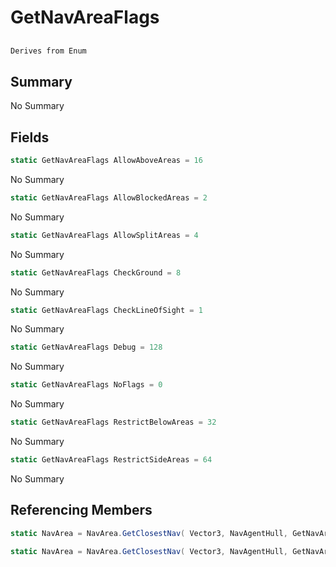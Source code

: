 # GetNavAreaFlags

## 
```c#
Derives from Enum
```

## Summary

No Summary
## Fields

```c#
static GetNavAreaFlags AllowAboveAreas = 16
```
No Summary
```c#
static GetNavAreaFlags AllowBlockedAreas = 2
```
No Summary
```c#
static GetNavAreaFlags AllowSplitAreas = 4
```
No Summary
```c#
static GetNavAreaFlags CheckGround = 8
```
No Summary
```c#
static GetNavAreaFlags CheckLineOfSight = 1
```
No Summary
```c#
static GetNavAreaFlags Debug = 128
```
No Summary
```c#
static GetNavAreaFlags NoFlags = 0
```
No Summary
```c#
static GetNavAreaFlags RestrictBelowAreas = 32
```
No Summary
```c#
static GetNavAreaFlags RestrictSideAreas = 64
```
No Summary
## Referencing Members

```c#
static NavArea = NavArea.GetClosestNav( Vector3, NavAgentHull, GetNavAreaFlags, ref Vector3, float, float, float, float ) 
```
```c#
static NavArea = NavArea.GetClosestNav( Vector3, NavAgentHull, GetNavAreaFlags, float, float, float, float ) 
```
